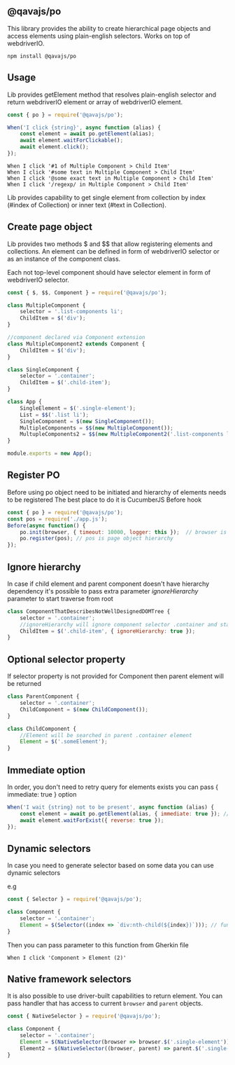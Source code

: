 ## @qavajs/po

This library provides the ability to create hierarchical page objects and access elements using plain-english selectors.
Works on top of webdriverIO.

`npm install @qavajs/po`
## Usage

Lib provides getElement method that resolves plain-english selector and return webdriverIO element or array of webdriverIO element.
```javascript
const { po } = require('@qavajs/po');

When('I click {string}', async function (alias) {
    const element = await po.getElement(alias);
    await element.waitForClickable();
    await element.click();
});
```

```gherkin
When I click '#1 of Multiple Component > Child Item'
When I click '#some text in Multiple Component > Child Item'
When I click '@some exact text in Multiple Component > Child Item'
When I click '/regexp/ in Multiple Component > Child Item'
```

Lib provides capability to get single element from collection by index (#index of Collection) or inner text (#text in Collection).

## Create page object

Lib provides two methods $ and $$ that allow registering elements and collections.
An element can be defined in form of webdriverIO selector or as an instance of the component class. 

Each not top-level component should have selector element in form of webdriverIO selector.
```javascript
const { $, $$, Component } = require('@qavajs/po');

class MultipleComponent {
    selector = '.list-components li';
    ChildItem = $('div');
}

//component declared via Component extension
class MultipleComponent2 extends Component {
    ChildItem = $('div');
}

class SingleComponent {
    selector = '.container';
    ChildItem = $('.child-item');
}

class App {
    SingleElement = $('.single-element');
    List = $$('.list li');
    SingleComponent = $(new SingleComponent());
    MultipleComponents = $$(new MultipleComponent());
    MultupleComponents2 = $$(new MultipleComponent2('.list-components li'));
}

module.exports = new App();
```
## Register PO
Before using po object need to be initiated and hierarchy of elements needs to be registered
The best place to do it is CucumberJS Before hook

```javascript
const { po } = require('@qavajs/po');
const pos = require('./app.js');
Before(async function() {
    po.init(browser, { timeout: 10000, logger: this });  // browser is webdriverIO browser object
    po.register(pos); // pos is page object hierarchy
});
```

## Ignore hierarchy
In case if child element and parent component doesn't have hierarchy dependency 
it's possible to pass extra parameter _ignoreHierarchy_ parameter to start traverse from root
         
```javascript
class ComponentThatDescribesNotWellDesignedDOMTree {
    selector = '.container';
    //ignoreHierarchy will ignore component selector .container and start traverse from root
    ChildItem = $('.child-item', { ignoreHierarchy: true }); 
}
```

## Optional selector property
If selector property is not provided for Component then parent element will be returned

```javascript
class ParentComponent {
    selector = '.container';
    ChildComponent = $(new ChildComponent()); 
}

class ChildComponent {
    //Element will be searched in parent .container element
    Element = $('.someElement');
}
```

## Immediate option
In order, you don't need to retry query for elements exists you can pass { immediate: true } option
```javascript
When('I wait {string} not to be present', async function (alias) {
    const element = await po.getElement(alias, { immediate: true }); // in case if element not found dummy not existing element be returned
    await element.waitForExist({ reverse: true });
});
```

## Dynamic selectors
In case you need to generate selector based on some data you can use dynamic selectors

e.g
```javascript
const { Selector } = require('@qavajs/po');

class Component {
    selector = '.container';
    Element = $(Selector((index => `div:nth-child(${index})`))); // function should return valid selector 
}
```

Then you can pass parameter to this function from Gherkin file

```gherkin
When I click 'Component > Element (2)'
```

## Native framework selectors
It is also possible to use driver-built capabilities to return element. You can pass handler that has access to
current `browser` and `parent` objects.
```javascript
const { NativeSelector } = require('@qavajs/po');

class Component {
    selector = '.container';
    Element = $(NativeSelector(browser => browser.$('.single-element')));
    Element2 = $(NativeSelector((browser, parent) => parent.$('.single-element')));
}
```
